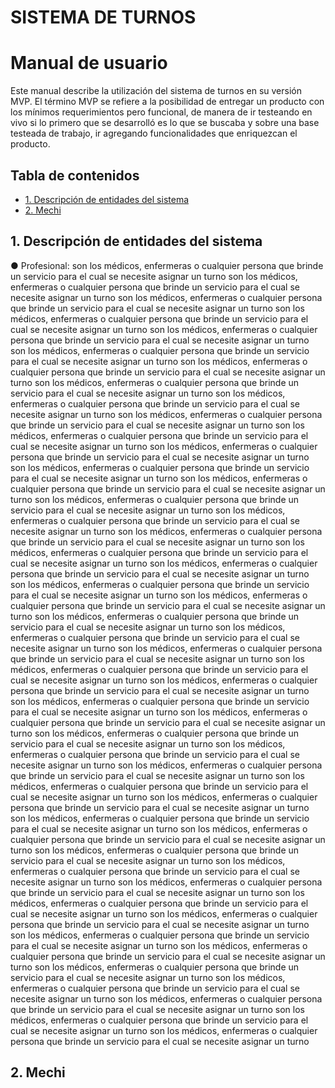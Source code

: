# **SISTEMA DE TURNOS**



# Manual de usuario


Este manual describe la utilización del sistema de turnos en su versión MVP.  El término MVP se refiere a la posibilidad de entregar un producto con los mínimos requerimientos pero funcional, de manera de ir testeando en vivo si lo primero que se desarrolló es lo que se buscaba y sobre una base testeada de trabajo, ir agregando funcionalidades que enriquezcan el producto.

## Tabla de contenidos
  * [1. Descripción de entidades del sistema](#entidades)
  * [2. Mechi](#mechi)




## 1. Descripción de entidades del sistema

●	Profesional: son los médicos, enfermeras o cualquier persona que brinde un servicio para el cual se necesite asignar un turno
 son los médicos, enfermeras o cualquier persona que brinde un servicio para el cual se necesite asignar un turno son los médicos, enfermeras o cualquier persona que brinde un servicio para el cual se necesite asignar un turno son los médicos, enfermeras o cualquier persona que brinde un servicio para el cual se necesite asignar un turno son los médicos, enfermeras o cualquier persona que brinde un servicio para el cual se necesite asignar un turno son los médicos, enfermeras o cualquier persona que brinde un servicio para el cual se necesite asignar un turno son los médicos, enfermeras o cualquier persona que brinde un servicio para el cual se necesite asignar un turno son los médicos, enfermeras o cualquier persona que brinde un servicio para el cual se necesite asignar un turno son los médicos, enfermeras o cualquier persona que brinde un servicio para el cual se necesite asignar un turno son los médicos, enfermeras o cualquier persona que brinde un servicio para el cual se necesite asignar un turno son los médicos, enfermeras o cualquier persona que brinde un servicio para el cual se necesite asignar un turno son los médicos, enfermeras o cualquier persona que brinde un servicio para el cual se necesite asignar un turno son los médicos, enfermeras o cualquier persona que brinde un servicio para el cual se necesite asignar un turno son los médicos, enfermeras o cualquier persona que brinde un servicio para el cual se necesite asignar un turno son los médicos, enfermeras o cualquier persona que brinde un servicio para el cual se necesite asignar un turno son los médicos, enfermeras o cualquier persona que brinde un servicio para el cual se necesite asignar un turno son los médicos, enfermeras o cualquier persona que brinde un servicio para el cual se necesite asignar un turno son los médicos, enfermeras o cualquier persona que brinde un servicio para el cual se necesite asignar un turno son los médicos, enfermeras o cualquier persona que brinde un servicio para el cual se necesite asignar un turno son los médicos, enfermeras o cualquier persona que brinde un servicio para el cual se necesite asignar un turno son los médicos, enfermeras o cualquier persona que brinde un servicio para el cual se necesite asignar un turno son los médicos, enfermeras o cualquier persona que brinde un servicio para el cual se necesite asignar un turno son los médicos, enfermeras o cualquier persona que brinde un servicio para el cual se necesite asignar un turno son los médicos, enfermeras o cualquier persona que brinde un servicio para el cual se necesite asignar un turno son los médicos, enfermeras o cualquier persona que brinde un servicio para el cual se necesite asignar un turno son los médicos, enfermeras o cualquier persona que brinde un servicio para el cual se necesite asignar un turno son los médicos, enfermeras o cualquier persona que brinde un servicio para el cual se necesite asignar un turno son los médicos, enfermeras o cualquier persona que brinde un servicio para el cual se necesite asignar un turno son los médicos, enfermeras o cualquier persona que brinde un servicio para el cual se necesite asignar un turno son los médicos, enfermeras o cualquier persona que brinde un servicio para el cual se necesite asignar un turno son los médicos, enfermeras o cualquier persona que brinde un servicio para el cual se necesite asignar un turno son los médicos, enfermeras o cualquier persona que brinde un servicio para el cual se necesite asignar un turno son los médicos, enfermeras o cualquier persona que brinde un servicio para el cual se necesite asignar un turno son los médicos, enfermeras o cualquier persona que brinde un servicio para el cual se necesite asignar un turno son los médicos, enfermeras o cualquier persona que brinde un servicio para el cual se necesite asignar un turno son los médicos, enfermeras o cualquier persona que brinde un servicio para el cual se necesite asignar un turno son los médicos, enfermeras o cualquier persona que brinde un servicio para el cual se necesite asignar un turno son los médicos, enfermeras o cualquier persona que brinde un servicio para el cual se necesite asignar un turno son los médicos, enfermeras o cualquier persona que brinde un servicio para el cual se necesite asignar un turno son los médicos, enfermeras o cualquier persona que brinde un servicio para el cual se necesite asignar un turno son los médicos, enfermeras o cualquier persona que brinde un servicio para el cual se necesite asignar un turno son los médicos, enfermeras o cualquier persona que brinde un servicio para el cual se necesite asignar un turno son los médicos, enfermeras o cualquier persona que brinde un servicio para el cual se necesite asignar un turno son los médicos, enfermeras o cualquier persona que brinde un servicio para el cual se necesite asignar un turno son los médicos, enfermeras o cualquier persona que brinde un servicio para el cual se necesite asignar un turno son los médicos, enfermeras o cualquier persona que brinde un servicio para el cual se necesite asignar un turno son los médicos, enfermeras o cualquier persona que brinde un servicio para el cual se necesite asignar un turno


## 2. Mechi
